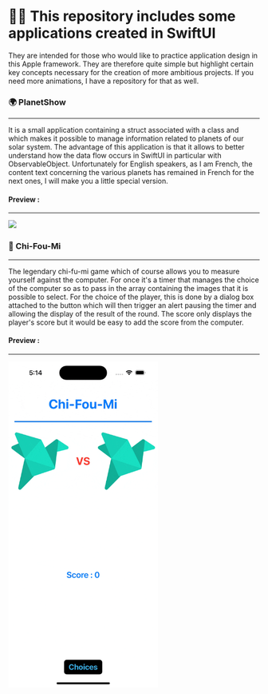 <h1>👨‍💻 This repository includes some applications created in SwiftUI</h1>

<p>They are intended for those who would like to practice application design in this Apple framework. They are therefore quite simple but highlight certain key concepts necessary for the creation of more ambitious projects. If you need more animations, I have a repository for that as well.</p>

<h3>🌍 PlanetShow</h3>
<hr>
<p>It is a small application containing a struct associated with a class and which makes it possible to manage information related to planets of our solar system. The advantage of this application is that it allows to better understand how the data flow occurs in SwiftUI in particular with ObservableObject. Unfortunately for English speakers, as I am French, the content text concerning the various planets has remained in French for the next ones, I will make you a little special version.</p>

<h4>Preview :</h4>
<hr>
<img src="Assets/Simulator Screen Recording - iPhone 14 Pro - 2023-07-01 at 15.44.25.gif" width="300px" height="auto">

<h3>🤘 Chi-Fou-Mi</h3>
<hr>
<p>The legendary chi-fu-mi game which of course allows you to measure yourself against the computer. For once it's a timer that manages the choice of the computer so as to pass in the array containing the images that it is possible to select. For the choice of the player, this is done by a dialog box attached to the button which will then trigger an alert pausing the timer and allowing the display of the result of the round. The score only displays the player's score but it would be easy to add the score from the computer.</p>

<h4>Preview : </h4>
<hr>
<img src="Assets/Simulator Screen Recording - iPhone 14 Pro - 2023-07-01 at 17.14.29.gif" width="300px" height="auto">
